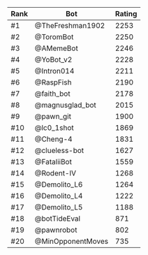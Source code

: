 Rank|Bot|Rating
---|---|---
#1|@TheFreshman1902|2253
#2|@ToromBot|2250
#3|@AMemeBot|2246
#4|@YoBot_v2|2228
#5|@Intron014|2211
#6|@RaspFish|2190
#7|@faith_bot|2178
#8|@magnusglad_bot|2015
#9|@pawn_git|1900
#10|@lc0_1shot|1869
#11|@Cheng-4|1831
#12|@clueless-bot|1627
#13|@FataliiBot|1559
#14|@Rodent-IV|1268
#15|@Demolito_L6|1264
#16|@Demolito_L4|1222
#17|@Demolito_L5|1188
#18|@botTideEval|871
#19|@pawnrobot|802
#20|@MinOpponentMoves|735
